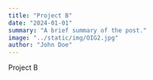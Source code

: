 ```yaml
---
title: "Project B"
date: "2024-01-01"
summary: "A brief summary of the post."
image: "../static/img/OIG2.jpg"
author: "John Doe"
---
```


Project B